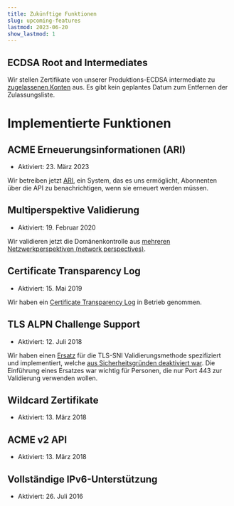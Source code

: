 ```yaml
---
title: Zukünftige Funktionen
slug: upcoming-features
lastmod: 2023-06-20
show_lastmod: 1
---
```


## ECDSA Root and Intermediates

Wir stellen Zertifikate von unserer Produktions-ECDSA intermediate zu [zugelassenen Konten](https://community.letsencrypt.org/t/ecdsa-availability-in-production-environment/150679) aus. Es gibt kein geplantes Datum zum Entfernen der Zulassungsliste.

# Implementierte Funktionen

## ACME Erneuerungsinformationen (ARI)

* Aktiviert: 23. März 2023

Wir betreiben jetzt [ARI](https://letsencrypt.org/2023/03/23/improving-resliiency-and-reliability-with-ari.html), ein System, das es uns ermöglicht, Abonnenten über die API zu benachrichtigen, wenn sie erneuert werden müssen.

## Multiperspektive Validierung

* Aktiviert: 19. Februar 2020

Wir validieren jetzt die Domänenkontrolle aus [mehreren Netzwerkperspektiven (network perspectives)](https://letsencrypt.org/2020/02/19/multi-perspective-validation.html).

## Certificate Transparency Log

* Aktiviert: 15. Mai 2019

Wir haben ein [Certificate Transparency Log](/docs/ct-logs) in Betrieb genommen.

## TLS ALPN Challenge Support

* Aktiviert: 12. Juli 2018

Wir haben einen [Ersatz](https://tools.ietf.org/html/rfc8737) für die TLS-SNI Validierungsmethode spezifiziert und implementiert, welche [aus Sicherheitsgründen deaktiviert war](https://community.letsencrypt.org/t/important-what-you-need-to-know-about-tls-sni-validation-issues/50811). Die Einführung eines Ersatzes war wichtig für Personen, die nur Port 443 zur Validierung verwenden wollen.

## Wildcard Zertifikate

* Aktiviert: 13. März 2018

## ACME v2 API

* Aktiviert: 13. März 2018

## Vollständige IPv6-Unterstützung

* Aktiviert: 26. Juli 2016
